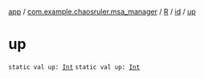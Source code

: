 [app](../../../index.md) / [com.example.chaosruler.msa_manager](../../index.md) / [R](../index.md) / [id](index.md) / [up](.)

# up

`static val up: `[`Int`](https://kotlinlang.org/api/latest/jvm/stdlib/kotlin/-int/index.html)
`static val up: `[`Int`](https://kotlinlang.org/api/latest/jvm/stdlib/kotlin/-int/index.html)
